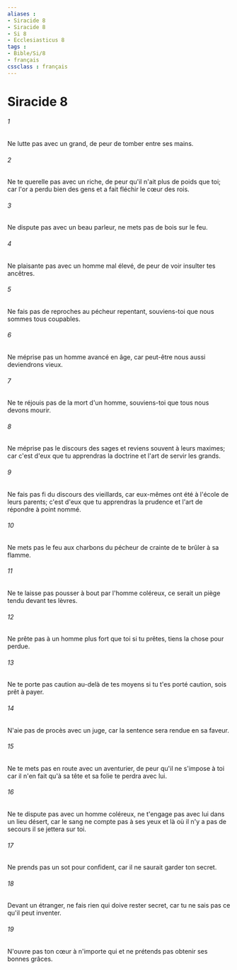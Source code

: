 ```yaml
---
aliases : 
- Siracide 8
- Siracide 8
- Si 8
- Ecclesiasticus 8
tags : 
- Bible/Si/8
- français
cssclass : français
---
```


# Siracide 8

###### 1
Ne lutte pas avec un grand, de peur de tomber entre ses mains.
###### 2
Ne te querelle pas avec un riche, de peur qu'il n'ait plus de poids que toi; car l'or a perdu bien des gens et a fait fléchir le cœur des rois.
###### 3
Ne dispute pas avec un beau parleur, ne mets pas de bois sur le feu.
###### 4
Ne plaisante pas avec un homme mal élevé, de peur de voir insulter tes ancêtres.
###### 5
Ne fais pas de reproches au pécheur repentant, souviens-toi que nous sommes tous coupables.
###### 6
Ne méprise pas un homme avancé en âge, car peut-être nous aussi deviendrons vieux.
###### 7
Ne te réjouis pas de la mort d'un homme, souviens-toi que tous nous devons mourir.
###### 8
Ne méprise pas le discours des sages et reviens souvent à leurs maximes; car c'est d'eux que tu apprendras la doctrine et l'art de servir les grands.
###### 9
Ne fais pas fi du discours des vieillards, car eux-mêmes ont été à l'école de leurs parents; c'est d'eux que tu apprendras la prudence et l'art de répondre à point nommé.
###### 10
Ne mets pas le feu aux charbons du pécheur de crainte de te brûler à sa flamme.
###### 11
Ne te laisse pas pousser à bout par l'homme coléreux, ce serait un piège tendu devant tes lèvres.
###### 12
Ne prête pas à un homme plus fort que toi si tu prêtes, tiens la chose pour perdue.
###### 13
Ne te porte pas caution au-delà de tes moyens si tu t'es porté caution, sois prêt à payer.
###### 14
N'aie pas de procès avec un juge, car la sentence sera rendue en sa faveur.
###### 15
Ne te mets pas en route avec un aventurier, de peur qu'il ne s'impose à toi car il n'en fait qu'à sa tête et sa folie te perdra avec lui.
###### 16
Ne te dispute pas avec un homme coléreux, ne t'engage pas avec lui dans un lieu désert, car le sang ne compte pas à ses yeux et là où il n'y a pas de secours il se jettera sur toi.
###### 17
Ne prends pas un sot pour confident, car il ne saurait garder ton secret.
###### 18
Devant un étranger, ne fais rien qui doive rester secret, car tu ne sais pas ce qu'il peut inventer.
###### 19
N'ouvre pas ton cœur à n'importe qui et ne prétends pas obtenir ses bonnes grâces.
